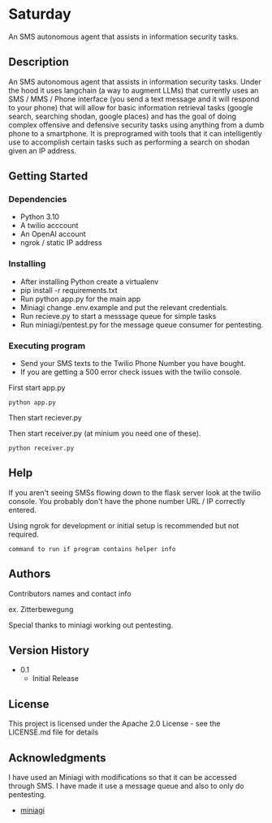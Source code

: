 # Saturday

An SMS autonomous agent that assists in information security tasks.

## Description

An SMS autonomous agent that assists in information security tasks. Under the hood it uses langchain (a way to augment LLMs) that currently uses an SMS / MMS / Phone interface (you send a text message and it will respond to your phone) that will allow for basic information retrieval tasks (google search, searching shodan, google places) and has the goal of doing complex offensive and defensive security tasks using anything from a dumb phone to a smartphone. It is preprogramed with tools that it can intelligently use to accomplish certain tasks such as performing a search on shodan given an IP address.


## Getting Started

### Dependencies

* Python 3.10
* A twilio acccount
* An OpenAI account
* ngrok / static IP address

### Installing

* After installing Python create a virtualenv
* pip install -r requirements.txt
* Run python app.py for the main app
* Miniagi change .env.example and put the relevant credentials.
* Run recieve.py to start a messsage queue for simple tasks
* Run miniagi/pentest.py for the message queue consumer for pentesting.

### Executing program

* Send your SMS texts to the Twilio Phone Number you have bought.
* If you are getting a 500 error check issues with the twilio console.

First start app.py
```
python app.py
```
Then start reciever.py

Then start receiver.py (at minium you need one of these).
```
python receiver.py
```


## Help

If you aren't seeing SMSs flowing down to the flask server look at the twilio console. You probably don't have the phone number URL / IP correctly entered.

Using ngrok for development or initial setup is recommended but not required. 
```
command to run if program contains helper info
```

## Authors

Contributors names and contact info

ex. Zitterbewegung

Special thanks to miniagi working out pentesting.

## Version History

* 0.1
    * Initial Release

## License

This project is licensed under the Apache 2.0 License - see the LICENSE.md file for details

## Acknowledgments

I have used an  Miniagi with modifications so that it can be accessed through SMS. I have made it use a message queue and also to only do pentesting.
* [miniagi](https://github.com/muellerberndt/mini-agi)

